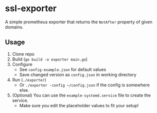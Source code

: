 # ssl-exporter

A simple prometheus exporter that returns the `NotAfter` property of given domains.

## Usage

1. Clone repo
2. Build (`go build -o exporter main.go`)
3. Configure
    - See `config-example.json` for default values
    - Save changed version as `config.json` in working directory
4. Run (`./exporter`)
    - Or `./exporter -config ~/config.json` if the config is somewhere else.
5. (Optional) You can use the `example-systemd.service` file to create the service.
    - Make sure you edit the placeholder values to fit your setup!
